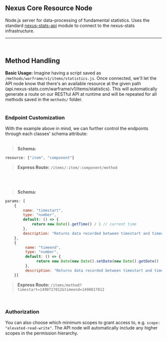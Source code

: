 ## Nexus Core Resource Node
Node.js server for data-processing of fundamental statistics. Uses the standard [nexus-stats-api](https://github.com/nexus-devs/npm-nexus-api) module to connect to the nexus-stats infrastructure.
- - - -
<br>

## Method Handling
**Basic Usage:**
Imagine having a script saved as `/methods/warframe/v1/items/statistics.js`. Once connected, we'll let the API node know that there's an available resource at the given path (api.nexus-stats.com/warframe/v1/items/statistics). This will automatically generate a route on our RESTful API at runtime and will be repeated for all methods saved in the `methods/` folder.
<br>
<br>
### Endpoint Customization
With the example above in mind, we can further control the endpoints through each classes' schema attribute: <br>
<br>

> **Schema:**
```javascript
resource: ["item", "component"]
```
> **Express Route:** `/items/:item/:component/method`
<br>
<br>

> **Schema:**
```javascript
params: [
    {
        name: "timestart",
        type: "number",
        default: () => {
            return new Date().getTime() / 1 // current time
        },
        description: "Returns data recorded between timestart and timeend"
    },
    {
         name: "timeend",
         type: "number",
         default: () => {
              return new Date(new Date().setDate(new Date().getDate() - 21)) / 1 // 3 weeks ago
         },
         description: "Returns data recorded between timestart and timeend"
    }]
```
> **Express Route:** `/items/method?timestart=1490717012&timeend=1490817012`
<br>

### Authorization
You can also choose which minimum scopes to grant access to, e.g. `scope: "elevated-read-write"`. The API node will automatically include any higher scopes in the permission hierarchy.
